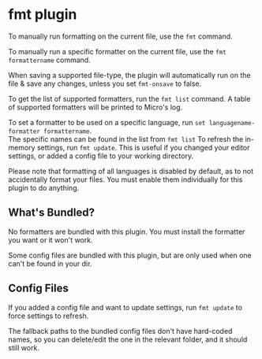 # fmt plugin

To manually run formatting on the current file, use the `fmt` command.

To manually run a specific formatter on the current file, use the `fmt formattername` command.

When saving a supported file-type, the plugin will automatically run on the file
& save any changes, unless you set `fmt-onsave` to false.

To get the list of supported formatters, run the `fmt list` command. A table of
supported formatters will be printed to Micro's log.

To set a formatter to be used on a specific language, run `set languagename-formatter formattername`.  
The specific names can be found in the list from `fmt list`
To refresh the in-memory settings, run `fmt update`. This is useful if you changed your editor settings, or added a config file to your working directory.

Please note that formatting of all languages is disabled by default, as to not accidentally
format your files. You must enable them individually for this plugin to do
anything.

## What's Bundled?

No formatters are bundled with this plugin. You must install the formatter you
want or it won't work.

Some config files are bundled with this plugin, but are only used when one can't
be found in your dir.

## Config Files

If you added a config file and want to update settings, run `fmt update` to
force settings to refresh.

The fallback paths to the bundled config files don't have hard-coded names, so
you can delete/edit the one in the relevant folder, and it should still work.
